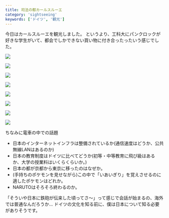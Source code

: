 ```yaml
---
title: 司法の都カールスルーエ
category: 'sightseeing'
keywords: ['ドイツ', '観光']
---
```


今日はカールスルーエを観光しました。
というより、工科大にパンクロックが好きな学生がいて、都会でしかできない買い物に付き合ったったいう感じでした。

![ ](/img/blog_IMG_1272.jpg)

![ ](/img/blog_IMG_1274.jpg)

![ ](/img/blog_IMG_1233.jpg)

![ ](/img/blog_IMG_1275.jpg)

![ ](/img/blog_IMG_1276.jpg)

![ ](/img/blog_IMG_1277.jpg)

![ ](/img/blog_IMG_1258.jpg)

![ ](/img/blog_IMG_1224.jpg)

ちなみに電車の中での話題

* 日本のインターネットインフラは整備されているか(通信速度はどうか、公共無線LANはあるのか)
* 日本の教育制度はドイツに比べてどうか(初等・中等教育に飛び級はあるか、大学の授業料はいくらくらいか。)
* 日本の都が京都から東京に移ったのはなぜか。
* (手持ちのポケモンを見せながら)この中で「いあいぎり」を覚えさせるのに適したポケモンはどれか。
* NARUTOはそろそろ終わるのか。

「そういや日本に鉄砲が伝来した頃ってさ〜」って感じで会話が始まるの、海外では普通なんだろうか...
ドイツの文化を知る前に、僕は日本について知る必要がありそうです。
